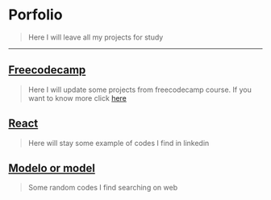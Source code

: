 # Porfolio
> Here I will leave all my projects for study
********

## [Freecodecamp](https://www.freecodecamp.org/)
> Here I will update some projects from freecodecamp course. If you want to know more click [here](/freecodecamp/freecodecamp.md)

## [React](/React/Readme.md)
> Here will stay some example of codes I find in linkedin

## [Modelo or model](/modelo/typescript/README.md)
> Some random codes I find searching on web
